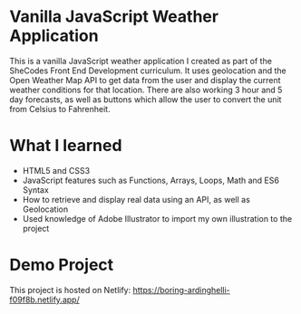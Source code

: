 # Vanilla JavaScript Weather Application

This is a vanilla JavaScript weather application I created as part of the SheCodes Front End Development curriculum. It uses geolocation and the Open Weather Map API to get data from the user and display the current weather conditions for that location. There are also working 3 hour and 5 day forecasts, as well as buttons which allow the user to convert the unit from Celsius to Fahrenheit.

# What I learned

* HTML5 and CSS3
* JavaScript features such as Functions, Arrays, Loops, Math and ES6 Syntax
* How to retrieve and display real data using an API, as well as Geolocation
* Used knowledge of Adobe Illustrator to import my own illustration to the project

# Demo Project

This project is hosted on Netlify: https://boring-ardinghelli-f09f8b.netlify.app/
